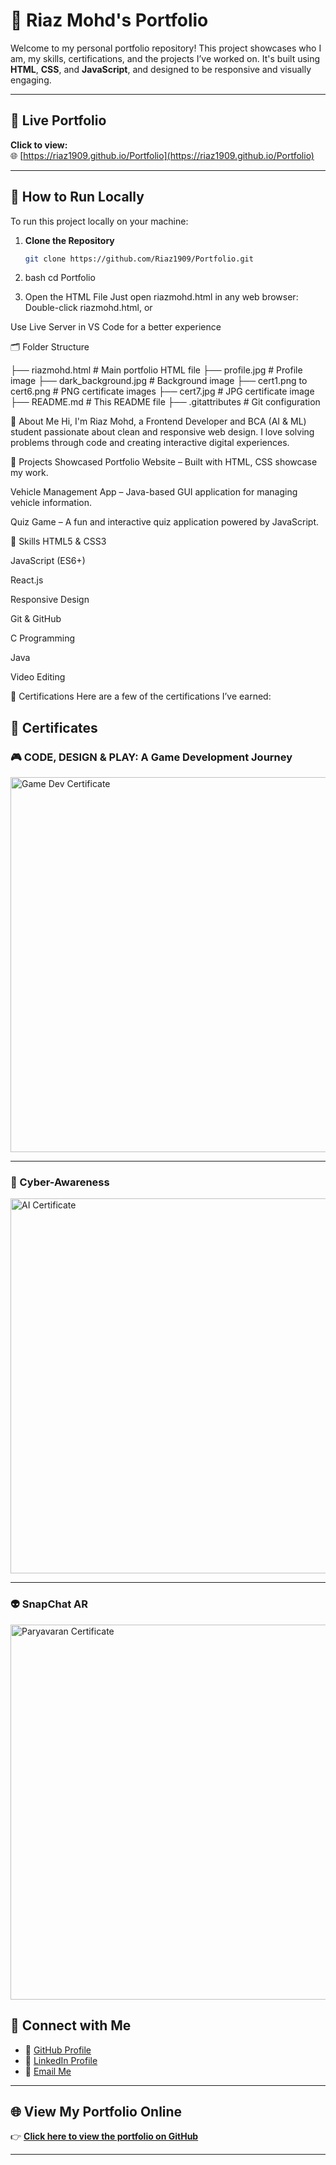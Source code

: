 # 💼 Riaz Mohd's Portfolio

Welcome to my personal portfolio repository! This project showcases who I am, my skills, certifications, and the projects I’ve worked on. It's built using **HTML**, **CSS**, and **JavaScript**, and designed to be responsive and visually engaging.

---

## 🔗 Live Portfolio

**Click to view:**  
🌐 [https://riaz1909.github.io/Portfolio](https://riaz1909.github.io/Portfolio)

---

## 🧭 How to Run Locally

To run this project locally on your machine:

1. **Clone the Repository**

   ```bash
   git clone https://github.com/Riaz1909/Portfolio.git

2. bash
cd Portfolio

3. Open the HTML File
   Just open riazmohd.html in any web browser:
   Double-click riazmohd.html, or

Use Live Server in VS Code for a better experience

🗂️ Folder Structure

├── riazmohd.html             # Main portfolio HTML file
├── profile.jpg               # Profile image
├── dark_background.jpg       # Background image
├── cert1.png to cert6.png    # PNG certificate images
├── cert7.jpg                 # JPG certificate image
├── README.md                 # This README file
├── .gitattributes            # Git configuration

🧠 About Me
Hi, I'm Riaz Mohd, a Frontend Developer and BCA (AI & ML) student passionate about clean and responsive web design. I love solving problems through code and creating interactive digital experiences.

💼 Projects Showcased
Portfolio Website – Built with HTML, CSS showcase my work.

Vehicle Management App – Java-based GUI application for managing vehicle information.

Quiz Game – A fun and interactive quiz application powered by JavaScript.

🧪 Skills
HTML5 & CSS3

JavaScript (ES6+)

React.js

Responsive Design

Git & GitHub

C Programming

Java

Video Editing

📜 Certifications
Here are a few of the certifications I’ve earned:

## 📜 Certificates

### 🎮 CODE, DESIGN & PLAY: A Game Development Journey
<img src="cert1.png" alt="Game Dev Certificate" width="600"/>

---

### 🤖 Cyber-Awareness
<img src="cert2.png" alt="AI Certificate" width="600"/>

---

### 👽 SnapChat AR
<img src="cert3.png" alt="Paryavaran Certificate" width="600"/>


## 🔗 Connect with Me

- 🔗 [GitHub Profile](https://github.com/Riaz1909)
- 💼 [LinkedIn Profile](https://www.linkedin.com/in/riaz-mohd-71844b355/)
- 📧 [Email Me](mailto:riazmohd98769@gmail.com)

---

## 🌐 View My Portfolio Online

👉 **[Click here to view the portfolio on GitHub](https://github.com/Riaz1909/Portfolio)**

---

